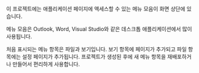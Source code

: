 ﻿이 프로젝트에는 애플리케이션 페이지에 액세스할 수 있는 메뉴 모음이 화면 상단에 있습니다.

메뉴 모음은 Outlook, Word, Visual Studio와 같은 데스크톱 애플리케이션에서 많이 사용됩니다.

처음 표시되는 메뉴 항목은 파일과 보기입니다. 보기 항목에 페이지가 추가되고 파일 항목에는 설정 페이지가 추가됩니다. 프로젝트가 생성된 후에 새 메뉴 항목을 재배포하거나 만들어서 편리하게 사용합니다.